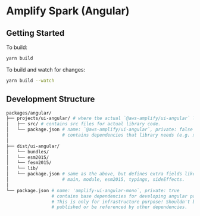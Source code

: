 # Amplify Spark (Angular)

## Getting Started

To build:

```bash
yarn build
```

To build and watch for changes:

```bash
yarn build --watch
```

## Development Structure

```bash
packages/angular/
├── projects/ui-angular/ # where the actual `@aws-amplify/ui-angular` library lives
│   ├── src/ # contains src files for actual library code.
│   └── package.json # name: `@aws-amplify/ui-angular`, private: false
│                    # contains dependencies that library needs (e.g. xstate)
│
├── dist/ui-angular/
│   └── bundles/
│   └── esm2015/
│   └── fesm2015/
│   └── lib/
│   └── package.json # same as the above, but defines extra fields like
│                    # main, module, esm2015, typings, sideEffects.
│
└── package.json # name: 'amplify-ui-angular-mono`, private: true
                 # contains base dependencies for developing angular packages.
                 # This is only for infrastructure purpose! Shouldn't be
                 # published or be referenced by other dependencies.
```
